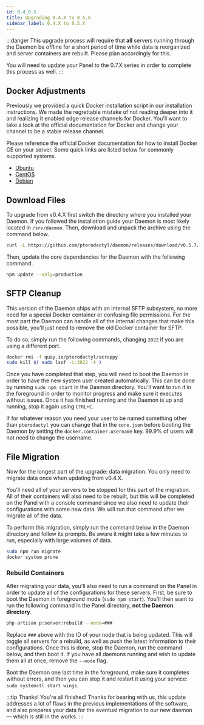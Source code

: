 ```yaml
---
id: 0.4_0.5
title: Upgrading 0.4.X to 0.5.X
sidebar_label: 0.4.X to 0.5.X
---
```

:::danger
This upgrade process will require that **all** servers running through the Daemon be offline for a short period
of time while data is reorganized and server containers are rebuilt. Please plan accordingly for this.

You will need to update your Panel to the 0.7.X series in order to complete this process as well.
:::

## Docker Adjustments
Previously we provided a quick Docker installation script in our installation instructions. We made the regrettable
mistake of not reading deeper into it and realizing it enabled edge release channels for Docker. You'll want to take
a look at the official documentation for Docker and change your channel to be a stable release channel.

Please reference the official Docker documentation for how to install Docker CE on your server. Some quick links
are listed below for commonly supported systems.

* [Ubuntu](https://docs.docker.com/install/linux/docker-ce/ubuntu/#install-docker-ce)
* [CentOS](https://docs.docker.com/install/linux/docker-ce/centos/#install-docker-ce)
* [Debian](https://docs.docker.com/install/linux/docker-ce/debian/#install-docker-ce)

## Download Files
To upgrade from v0.4.X first switch the directory where you installed your Daemon. If you followed the installation
guide your Daemon is most likely located in `/srv/daemon`. Then, download and unpack the archive using the
command below.

``` bash
curl -L https://github.com/pterodactyl/daemon/releases/download/v0.5.7/daemon.tar.gz | tar --strip-components=1 -xzv
```

Then, update the core dependencies for the Daemon with the following command.

``` bash
npm update --only=production
```

## SFTP Cleanup
This version of the Daemon ships with an internal SFTP subsystem, no more need for a special Docker container or
confusing file permissions. For the most part the Daemon can handle all of the internal changes that make this possible,
you'll just need to remove the old Docker container for SFTP.

To do so, simply run the following commands, changing `2022` if you are using a different port.

``` bash
docker rmi -f quay.io/pterodactyl/scrappy
sudo kill $( sudo lsof -i:2022 -t )
```

Once you have completed that step, you will need to boot the Daemon in order to have the new system user created
automatically. This can be done by running `sudo npm start` in the Daemon directory. You'll want to run it in the
foreground in order to monitor progress and make sure it executes without issues. Once it has finished running and
the Daemon is up and running, stop it again using `CTRL+C`.

If for whatever reason you need your user to be named something other than `pterodactyl` you can change that in the
`core.json` before booting the Daemon by setting the `docker.container.username` key. 99.9% of users will not need
to change the username.

## File Migration
Now for the longest part of the upgrade: data migration. You only need to migrate data once when updating from v0.4.X.

You'll need all of your servers to be stopped for this part of the migration. All of their containers will also need
to be rebuilt, but this will be completed on the Panel with a console command since we also need to update their
configurations with some new data. We will run that command after we migrate all of the data.

To perform this migration, simply run the command below in the Daemon directory and follow its prompts. Be aware it
might take a few minutes to run, especially with large volumes of data.

``` bash
sudo npm run migrate
docker system prune
```

### Rebuild Containers
After migrating your data, you'll also need to run a command on the Panel in order to update all of the configurations
for these servers. First, be sure to boot the Daemon in foreground mode (`sudo npm start`). You'll then want to run the
following command in the Panel directory, **not the Daemon directory**.

``` bash
php artisan p:server:rebuild --node=###
```

Replace `###` above with the ID of your node that is being updated. This will toggle all servers for a rebuild, as
well as push the latest information to their configurations. Once this is done, stop the Daemon, run the command below,
and then boot it. If you have all daemons running and wish to update them all at once, remove the `--node` flag.

Boot the Daemon one last time in the foreground, make sure it completes without errors, and then you can stop it and
restart it using your service: `sudo systemctl start wings`.

:::tip Thanks!
You're all finished! Thanks for bearing with us, this update addresses a lot of flaws in the previous implementations
of the software, and also prepares your data for the eventual migration to our new daemon — which is still in the works.
:::
